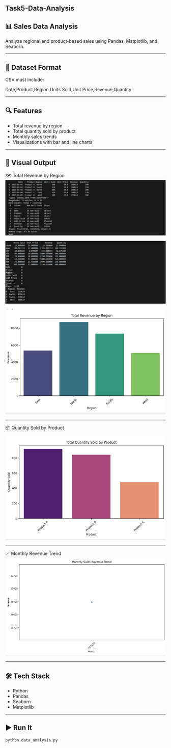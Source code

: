Task5-Data-Analysis
-------------------

📊 Sales Data Analysis
-------------------------

Analyze regional and product-based sales using Pandas, Matplotlib, and Seaborn.

---
📁 Dataset Format
------------------
CSV must include:

Date,Product,Region,Units Sold,Unit Price,Revenue,Quantity



---

🔍 Features
-------------
- Total revenue by region
- Total quantity sold by product
- Monthly sales trends
- Visualizations with bar and line charts

---

📸 Visual Output
------------------
🗺️ Total Revenue by Region
![Region Sales](images/a1.png)

![Monthly Trend](images/a2.png)

![Monthly Trend](images/a3.png)

---

📦 Quantity Sold by Product

![Product Quantity](images/a4.png)

---

📈 Monthly Revenue Trend
![Monthly Trend](images/a5.png)

---

🛠 Tech Stack
--------------
- Python
- Pandas
- Seaborn
- Matplotlib

---

▶️ Run It
------------
```bash
python data_analysis.py
